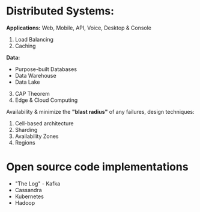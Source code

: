# Distributed Systems:

**Applications:** Web, Mobile, API, Voice, Desktop & Console 

1. Load Balancing
2. Caching

**Data:**
* Purpose-built Databases
* Data Warehouse
* Data Lake

3. CAP Theorem
4. Edge & Cloud Computing

Availability & minimize the **"blast radius"** of any failures, design techniques:
1. Cell-based architecture
2. Sharding
3. Availability Zones
4. Regions

# Open source code implementations

* "The Log" - Kafka
* Cassandra
* Kubernetes
* Hadoop


